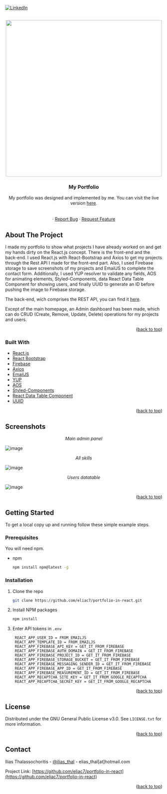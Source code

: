 <div id="top"></div>


[![LinkedIn][linkedin-shield]][linkedin-url]




<!-- PROJECT LOGO -->
<br />
<div align="center">
  <a href="https://github.com/eliac7/portfolio-in-react">
    <img src="https://iliasdev.eu/share.jpg" width="500">
  </a>

<h3 align="center">My Portfolio</h3>

  <p align="center">
My portfolio was designed and implemented by me. You can visit the live version <a href="https://iliasdev.eu">here</a>.
    <br />
    <br />
    <br />
    ·
    <a href="https://github.com/eliac7/portfolio-in-react/issues">Report Bug</a>
    ·
    <a href="https://github.com/eliac7/portfolio-in-react/issues">Request Feature</a>
  </p>
</div>




<!-- ABOUT THE PROJECT -->
## About The Project

I made my portfolio to show what projects I have already worked on and get my hands dirty on the React.js concept. There is the front-end and the back-end. I used React.js with React-Bootstrap and Axios to get my projects through the Rest API I made for the front-end part. Also, I used Firebase storage to save screenshots of my projects and EmailJS to complete the contact form. Additionally, I used YUP resolver to validate any fields, AOS for animating elements, Styled-Components, data React Data Table Component for showing users, and finally UUID to generate an ID before pushing the image to Firebase storage. 

The back-end, wich comprises the REST API, you can find it [here](https://github.com/eliac7/projects-rest-api).

Except of the main homepage, an Admin dashboard has been made, which can do CRUD (Create, Remove, Update, Delete) operations for my projects and users.

<p align="right">(<a href="#top">back to top</a>)</p>



### Built With

* [React.js](https://reactjs.org/)
* [React Bootstrap](https://react-bootstrap.github.io/)
* [Firebase](https://firebase.google.com/)
* [Axios](https://github.com/axios/axios)
* [EmailJS](https://www.emailjs.com/)
* [YUP](https://github.com/jquense/yup)
* [AOS](https://michalsnik.github.io/aos/)
* [Styled-Components](https://styled-components.com/)
* [React Data Table Component](https://github.com/jbetancur/react-data-table-component)
* [UUID](https://github.com/uuidjs/uuid)



<p align="right">(<a href="#top">back to top</a>)</p>


<!-- SCREENSHOT EXAMPLES -->
## Screenshots
<div align="center">
  <i>Main admin panel</i>
</div>

![image](https://i.imgur.com/zaQ1nLW.png)


<div align="center">
  <i>All skills</i>
</div>

![image](https://user-images.githubusercontent.com/26083840/136392835-66b5ae14-cb49-467c-94f0-370e802dbbf4.png)


<div align="center">
  <i>Users datatable</i>
</div>

![image](https://i.imgur.com/ItV6Cf6.jpg)






<p align="right">(<a href="#top">back to top</a>)</p>




<!-- GETTING STARTED -->
## Getting Started

To get a local copy up and running follow these simple example steps.

### Prerequisites

You will need npm.
* npm
  ```sh
  npm install npm@latest -g
  ```

### Installation

1. Clone the repo
   ```sh
   git clone https://github.com/eliac7/portfolio-in-react.git
   ```
2. Install NPM packages
   ```sh
   npm install
   ```
3. Enter API tokens in `.env`
   ```
    REACT_APP_USER_ID = FROM_EMAILJS
    REACT_APP_TEMPLATE_ID = FROM_EMAILJS
    REACT_APP_FIREBASE_API_KEY = GET_IT_FROM_FIREBASE
    REACT_APP_FIREBASE_AUTH_DOMAIN = GET_IT_FROM_FIREBASE
    REACT_APP_FIREBASE_PROJECT_ID = GET_IT_FROM_FIREBASE
    REACT_APP_FIREBASE_STORAGE_BUCKET = GET_IT_FROM_FIREBASE
    REACT_APP_FIREBASE_MESSAGING_SENDER_ID = GET_IT_FROM_FIREBASE
    REACT_APP_FIREBASE_APP_ID = GET_IT_FROM_FIREBASE
    REACT_APP_FIREBASE_MEASUREMENT_ID = GET_IT_FROM_FIREBASE
    REACT_APP_RECAPTCHA_SITE_KEY = GET_IT_FROM_GOOGLE_RECAPTCHA
    REACT_APP_RECAPTCHA_SECRET_KEY = GET_IT_FROM_GOOGLE_RECAPTCHA
   ```

<p align="right">(<a href="#top">back to top</a>)</p>





<!-- LICENSE -->
## License

Distributed under the GNU General Public License v3.0. See `LICENSE.txt` for more information.

<p align="right">(<a href="#top">back to top</a>)</p>



<!-- CONTACT -->
## Contact

Ilias Thalassochoritis - [@ilias_thal](https://twitter.com/ilias_thal) - elias_thal[at]hotmail.com

Project Link: [https://github.com/eliac7/portfolio-in-react](https://github.com/eliac7/portfolio-in-react)

<p align="right">(<a href="#top">back to top</a>)</p>






<!-- MARKDOWN LINKS & IMAGES -->
<!-- https://www.markdownguide.org/basic-syntax/#reference-style-links -->

[linkedin-shield]: https://img.shields.io/badge/-LinkedIn-black.svg?style=for-the-badge&logo=linkedin&colorB=555
[linkedin-url]: https://www.linkedin.com/in/eliac7/
